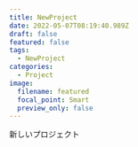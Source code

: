 ```yaml
---
title: NewProject
date: 2022-05-07T08:19:40.989Z
draft: false
featured: false
tags:
  - NewProject
categories:
  - Project
image:
  filename: featured
  focal_point: Smart
  preview_only: false
---
```

新しいプロジェクト